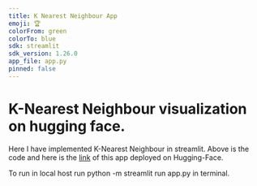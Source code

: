 ```yaml
---
title: K Nearest Neighbour App
emoji: 🏆
colorFrom: green
colorTo: blue
sdk: streamlit
sdk_version: 1.26.0
app_file: app.py
pinned: false
---
```


# K-Nearest Neighbour visualization on hugging face.
Here I have implemented K-Nearest Neighbour in streamlit. Above is the code and here is the  [link]([https://appdemo-dei3wjto8uq.streamlit.app/](https://huggingface.co/spaces/jaiswalsuraj/K-Nearest-Neighbour-app))  of this app deployed on Hugging-Face.

To run in local host run python -m streamlit run app.py in terminal.

